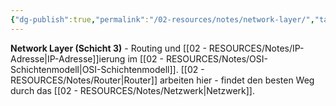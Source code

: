 ```yaml
---
{"dg-publish":true,"permalink":"/02-resources/notes/network-layer/","tags":["informatik/netzwerk/osi/layer3","routing/adressierung","informatik/netzwerk/osi"],"noteIcon":"","updated":"2025-09-10T16:35:28.000+02:00"}
---
```



**Network Layer (Schicht 3)** - Routing und [[02 - RESOURCES/Notes/IP-Adresse\|IP-Adresse]]ierung im [[02 - RESOURCES/Notes/OSI-Schichtenmodell\|OSI-Schichtenmodell]].
[[02 - RESOURCES/Notes/Router\|Router]] arbeiten hier - findet den besten Weg durch das [[02 - RESOURCES/Notes/Netzwerk\|Netzwerk]].